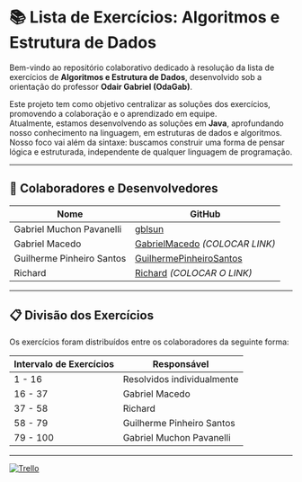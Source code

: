 # 📚 Lista de Exercícios: Algoritmos e Estrutura de Dados

 Bem-vindo ao repositório colaborativo dedicado à resolução da lista de exercícios de **Algoritmos e Estrutura de Dados**, desenvolvido sob a orientação do professor **Odair Gabriel (OdaGab)**.  

Este projeto tem como objetivo centralizar as soluções dos exercícios, promovendo a colaboração e o aprendizado em equipe.  
Atualmente, estamos desenvolvendo as soluções em **Java**, aprofundando nosso conhecimento na linguagem, em estruturas de dados e algoritmos.  
Nosso foco vai além da sintaxe: buscamos construir uma forma de pensar lógica e estruturada, independente de qualquer linguagem de programação.  

---

## 👥 Colaboradores e Desenvolvedores

| Nome                      | GitHub                                         |
|---------------------------|-----------------------------------------------|
| Gabriel Muchon Pavanelli  | [gblsun](https://github.com/gblsun)          |
| Gabriel Macedo            | [GabrielMacedo](#) _(COLOCAR LINK)_         |
| Guilherme Pinheiro Santos | [GuilhermePinheiroSantos](https://github.com/GuilhermePinheiroSantos) |
| Richard                   | [Richard](#) _(COLOCAR O LINK)_               |

---

## 📋 Divisão dos Exercícios

Os exercícios foram distribuídos entre os colaboradores da seguinte forma:

| Intervalo de Exercícios | Responsável                   |
|-------------------------|--------------------------------|
| 1 - 16                 | Resolvidos individualmente     |
| 16 - 37                | Gabriel Macedo                |
| 37 - 58                | Richard                        |
| 58 - 79                | Guilherme Pinheiro Santos      |
| 79 - 100               | Gabriel Muchon Pavanelli       |

---



[![Trello](    https://img.shields.io/badge/Trello-0052CC?style=for-the-badge&logo=trello&logoColor=white)](https://trello.com/invite/b/67cb64bf66003079e51ad863/ATTI46fab2ea9c580713321ec2e666cd495b8092B118/atividade-de-algoritmos-e-estrutura-de-dados)




